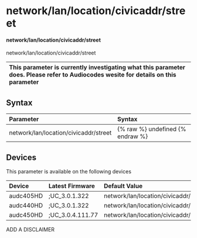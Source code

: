 ﻿---
description: network/lan/location/civicaddr/street
search: false
---

# network/lan/location/civicaddr/street

#### network/lan/location/civicaddr/street

network/lan/location/civicaddr/street


| This parameter is currently investigating what this parameter does. Please refer to Audiocodes wesite for details on this parameter | 
| :--- |

## Syntax
| Parameter | Syntax |
| :--- | :--- |
|network/lan/location/civicaddr/street | {% raw %} undefined {% endraw %}|

## Devices
This parameter is available on the following devices

| Device | Latest Firmware | Default Value |
|:---|:---|:---|
| audc405HD | ;UC_3.0.1.322 | network/lan/location/civicaddr/street= 
| audc440HD | ;UC_3.0.1.322 | network/lan/location/civicaddr/street= 
| audc450HD | ;UC_3.0.4.111.77 | network/lan/location/civicaddr/street= 

ADD A DISCLAIMER
